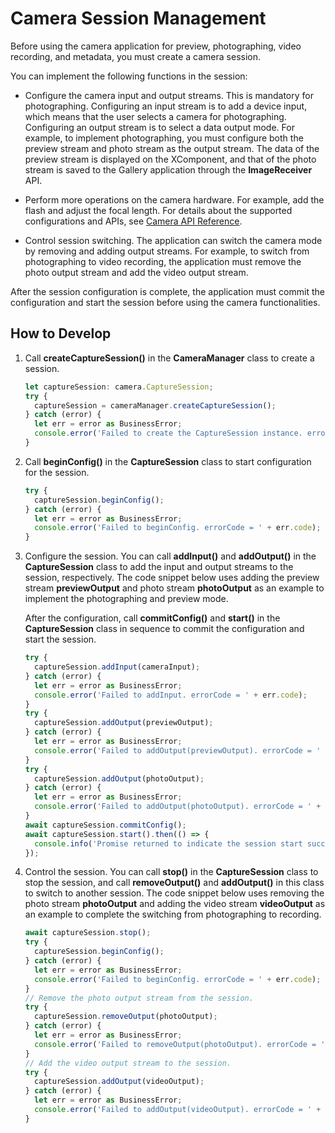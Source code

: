 # Camera Session Management

Before using the camera application for preview, photographing, video recording, and metadata, you must create a camera session.

You can implement the following functions in the session:

- Configure the camera input and output streams. This is mandatory for photographing.
  Configuring an input stream is to add a device input, which means that the user selects a camera for photographing. Configuring an output stream is to select a data output mode. For example, to implement photographing, you must configure both the preview stream and photo stream as the output stream. The data of the preview stream is displayed on the XComponent, and that of the photo stream is saved to the Gallery application through the **ImageReceiver** API.

- Perform more operations on the camera hardware. For example, add the flash and adjust the focal length. For details about the supported configurations and APIs, see [Camera API Reference](../reference/apis/js-apis-camera.md).

- Control session switching. The application can switch the camera mode by removing and adding output streams. For example, to switch from photographing to video recording, the application must remove the photo output stream and add the video output stream.

After the session configuration is complete, the application must commit the configuration and start the session before using the camera functionalities.

## How to Develop

1. Call **createCaptureSession()** in the **CameraManager** class to create a session.
     
   ```ts
   let captureSession: camera.CaptureSession;
   try {
     captureSession = cameraManager.createCaptureSession();
   } catch (error) {
     let err = error as BusinessError;
     console.error('Failed to create the CaptureSession instance. errorCode = ' + err.code);
   }
   ```

2. Call **beginConfig()** in the **CaptureSession** class to start configuration for the session.
     
   ```ts
   try {
     captureSession.beginConfig();
   } catch (error) {
     let err = error as BusinessError;
     console.error('Failed to beginConfig. errorCode = ' + err.code);
   }
   ```

3. Configure the session. You can call **addInput()** and **addOutput()** in the **CaptureSession** class  to add the input and output streams to the session, respectively. The code snippet below uses adding the preview stream **previewOutput** and photo stream **photoOutput** as an example to implement the photographing and preview mode.

     After the configuration, call **commitConfig()** and **start()** in the **CaptureSession** class in sequence to commit the configuration and start the session.
     
   ```ts
   try {
     captureSession.addInput(cameraInput);
   } catch (error) {
     let err = error as BusinessError;
     console.error('Failed to addInput. errorCode = ' + err.code);
   }
   try {
     captureSession.addOutput(previewOutput);
   } catch (error) {
     let err = error as BusinessError;
     console.error('Failed to addOutput(previewOutput). errorCode = ' + err.code);
   }
   try {
     captureSession.addOutput(photoOutput);
   } catch (error) {
     let err = error as BusinessError;
     console.error('Failed to addOutput(photoOutput). errorCode = ' + err.code);
   }
   await captureSession.commitConfig();
   await captureSession.start().then(() => {
     console.info('Promise returned to indicate the session start success.');
   });
   ```

4. Control the session. You can call **stop()** in the **CaptureSession** class to stop the session, and call **removeOutput()** and **addOutput()** in this class to switch to another session. The code snippet below uses removing the photo stream **photoOutput** and adding the video stream **videoOutput** as an example to complete the switching from photographing to recording.
     
   ```ts
   await captureSession.stop();
   try {
     captureSession.beginConfig();
   } catch (error) {
     let err = error as BusinessError;
     console.error('Failed to beginConfig. errorCode = ' + err.code);
   } 
   // Remove the photo output stream from the session.
   try {
     captureSession.removeOutput(photoOutput);
   } catch (error) {
     let err = error as BusinessError;
     console.error('Failed to removeOutput(photoOutput). errorCode = ' + err.code);
   } 
   // Add the video output stream to the session.
   try {
     captureSession.addOutput(videoOutput);
   } catch (error) {
     let err = error as BusinessError;
     console.error('Failed to addOutput(videoOutput). errorCode = ' + err.code);
   }
   ```
